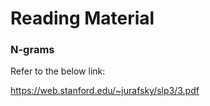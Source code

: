 # Reading Material

### N-grams

Refer to the below link:

https://web.stanford.edu/~jurafsky/slp3/3.pdf

